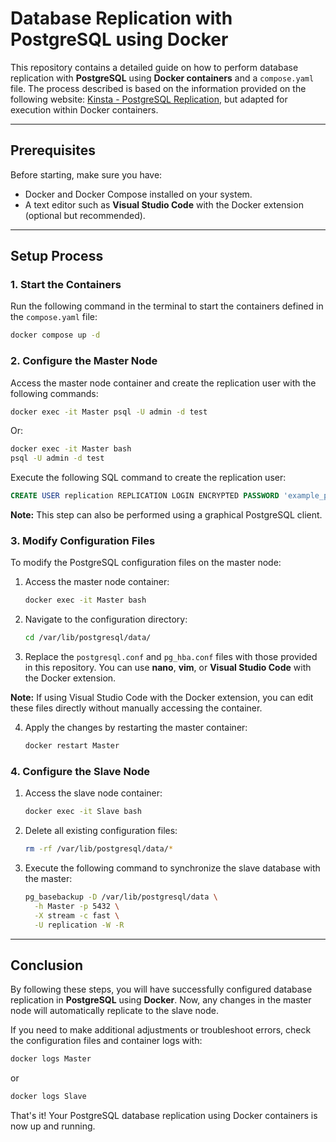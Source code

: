 # Database Replication with PostgreSQL using Docker

This repository contains a detailed guide on how to perform database replication with **PostgreSQL** using **Docker containers** and a `compose.yaml` file. The process described is based on the information provided on the following website: [Kinsta - PostgreSQL Replication](https://kinsta.com/blog/postgresql-replication/), but adapted for execution within Docker containers.

---

## **Prerequisites**
Before starting, make sure you have:
- Docker and Docker Compose installed on your system.
- A text editor such as **Visual Studio Code** with the Docker extension (optional but recommended).

---

## **Setup Process**
### **1. Start the Containers**
Run the following command in the terminal to start the containers defined in the `compose.yaml` file:
```sh
docker compose up -d
```

### **2. Configure the Master Node**
Access the master node container and create the replication user with the following commands:
```sh
docker exec -it Master psql -U admin -d test
```
Or:
```sh
docker exec -it Master bash
psql -U admin -d test
```
Execute the following SQL command to create the replication user:
```sql
CREATE USER replication REPLICATION LOGIN ENCRYPTED PASSWORD 'example_password';
```
**Note:** This step can also be performed using a graphical PostgreSQL client.

### **3. Modify Configuration Files**
To modify the PostgreSQL configuration files on the master node:
1. Access the master node container:
   ```sh
   docker exec -it Master bash
   ```
2. Navigate to the configuration directory:
   ```sh
   cd /var/lib/postgresql/data/
   ```
3. Replace the `postgresql.conf` and `pg_hba.conf` files with those provided in this repository. You can use **nano**, **vim**, or **Visual Studio Code** with the Docker extension.

**Note:** If using Visual Studio Code with the Docker extension, you can edit these files directly without manually accessing the container.

4. Apply the changes by restarting the master container:
   ```sh
   docker restart Master
   ```

### **4. Configure the Slave Node**
1. Access the slave node container:
   ```sh
   docker exec -it Slave bash
   ```
2. Delete all existing configuration files:
   ```sh
   rm -rf /var/lib/postgresql/data/*
   ```
3. Execute the following command to synchronize the slave database with the master:
   ```sh
   pg_basebackup -D /var/lib/postgresql/data \
     -h Master -p 5432 \
     -X stream -c fast \
     -U replication -W -R
   ```

---

## **Conclusion**
By following these steps, you will have successfully configured database replication in **PostgreSQL** using **Docker**. Now, any changes in the master node will automatically replicate to the slave node.

If you need to make additional adjustments or troubleshoot errors, check the configuration files and container logs with:
```sh
docker logs Master
```
or
```sh
docker logs Slave
```

That's it! Your PostgreSQL database replication using Docker containers is now up and running.


